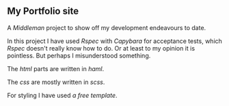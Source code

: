 ## My Portfolio site

A _Middleman_ project to show off my development endeavours to date.

In this project I have used _Rspec_ with _Capybara_ for acceptance tests, which
_Rspec_ doesn't really know how to do. Or at least to my opinion it is pointless.
But perhaps I misunderstood something.   

The _html_ parts are written in _haml_.

The _css_ are mostly written in _scss_.

For styling I have used _a free template_.
